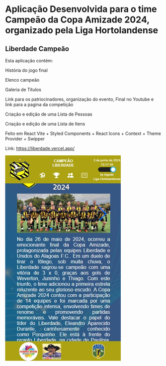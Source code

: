 # Aplicação Desenvolvida para o time Campeão da Copa Amizade 2024, organizado pela Liga Hortolandense

## Liberdade Campeão

Esta aplicação contém:

História do jogo final

Elenco campeão

Galeria de Títulos

Link para os patriocinadores, organização do evento, Final no Youtube e link para a pagina da competição

Criação e edição de uma Lista de Pessoas

Criação e edição de uma Lista de Itens

Feito em React Vite + Styled Components + React Icons + Context + Theme Provider + Swipper

Link: <https://liberdade.vercel.app/>

![Alt text](Screenshot.jpg)
